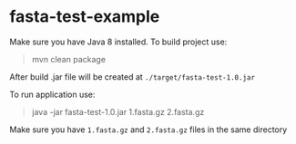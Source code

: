 # fasta-test-example
Make sure you have Java 8 installed.
To build project use:
>   mvn clean package

After build .jar file will be created at `./target/fasta-test-1.0.jar`

To run application use:
>   java -jar fasta-test-1.0.jar 1.fasta.gz 2.fasta.gz

Make sure you have `1.fasta.gz` and `2.fasta.gz` files in the same directory
